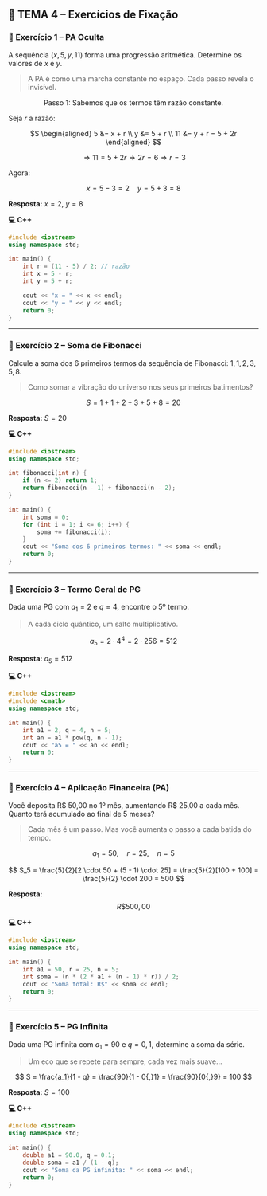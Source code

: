 ## 🧪 TEMA 4 – Exercícios de Fixação

### 📘 Exercício 1 – PA Oculta

A sequência $(x, 5, y, 11)$ forma uma progressão aritmética. Determine os valores de $x$ e $y$.

> A PA é como uma marcha constante no espaço. Cada passo revela o invisível.

$$
\text{Passo 1: Sabemos que os termos têm razão constante.}
$$

Seja $r$ a razão:

$$
\begin{aligned}
5 &= x + r \\
y &= 5 + r \\
11 &= y + r = 5 + 2r
\end{aligned}
$$

$$
\Rightarrow 11 = 5 + 2r \Rightarrow 2r = 6 \Rightarrow r = 3
$$

Agora:

$$
x = 5 - 3 = 2 \quad y = 5 + 3 = 8
$$

**Resposta:** $x = 2$, $y = 8$

**💻 C++**

```cpp
#include <iostream>
using namespace std;

int main() {
    int r = (11 - 5) / 2; // razão
    int x = 5 - r;
    int y = 5 + r;

    cout << "x = " << x << endl;
    cout << "y = " << y << endl;
    return 0;
}
```

---

### 📘 Exercício 2 – Soma de Fibonacci

Calcule a soma dos 6 primeiros termos da sequência de Fibonacci: $1, 1, 2, 3, 5, 8$.

> Como somar a vibração do universo nos seus primeiros batimentos?

$$
S = 1 + 1 + 2 + 3 + 5 + 8 = 20
$$

**Resposta:** $S = 20$

**💻 C++**

```cpp
#include <iostream>
using namespace std;

int fibonacci(int n) {
    if (n <= 2) return 1;
    return fibonacci(n - 1) + fibonacci(n - 2);
}

int main() {
    int soma = 0;
    for (int i = 1; i <= 6; i++) {
        soma += fibonacci(i);
    }
    cout << "Soma dos 6 primeiros termos: " << soma << endl;
    return 0;
}
```

---

### 📘 Exercício 3 – Termo Geral de PG

Dada uma PG com $a_1 = 2$ e $q = 4$, encontre o 5º termo.

> A cada ciclo quântico, um salto multiplicativo.

$$
a_5 = 2 \cdot 4^{4} = 2 \cdot 256 = 512
$$

**Resposta:** $a_5 = 512$

**💻 C++**

```cpp
#include <iostream>
#include <cmath>
using namespace std;

int main() {
    int a1 = 2, q = 4, n = 5;
    int an = a1 * pow(q, n - 1);
    cout << "a5 = " << an << endl;
    return 0;
}
```

---

### 📘 Exercício 4 – Aplicação Financeira (PA)

Você deposita R\$ 50,00 no 1º mês, aumentando R\$ 25,00 a cada mês. Quanto terá acumulado ao final de 5 meses?

> Cada mês é um passo. Mas você aumenta o passo a cada batida do tempo.

$$
a_1 = 50, \quad r = 25, \quad n = 5
$$

$$
S_5 = \frac{5}{2}[2 \cdot 50 + (5 - 1) \cdot 25] = \frac{5}{2}[100 + 100] = \frac{5}{2} \cdot 200 = 500
$$

**Resposta:** $$R\$ 500,00$$

**💻 C++**

```cpp
#include <iostream>
using namespace std;

int main() {
    int a1 = 50, r = 25, n = 5;
    int soma = (n * (2 * a1 + (n - 1) * r)) / 2;
    cout << "Soma total: R$" << soma << endl;
    return 0;
}
```

---

### 📘 Exercício 5 – PG Infinita

Dada uma PG infinita com $a_1 = 90$ e $q = 0{,}1$, determine a soma da série.

> Um eco que se repete para sempre, cada vez mais suave...

$$
S = \frac{a_1}{1 - q} = \frac{90}{1 - 0{,}1} = \frac{90}{0{,}9} = 100
$$

**Resposta:** $S = 100$

**💻 C++**

```cpp
#include <iostream>
using namespace std;

int main() {
    double a1 = 90.0, q = 0.1;
    double soma = a1 / (1 - q);
    cout << "Soma da PG infinita: " << soma << endl;
    return 0;
}
```
